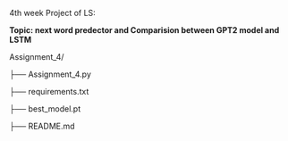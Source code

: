 4th week Project of LS: 

**Topic: next word predector and 
Comparision between GPT2 model and LSTM**


Assignment_4/

├── Assignment_4.py

├── requirements.txt

├── best_model.pt

├── README.md
